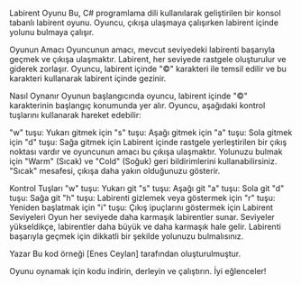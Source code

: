 Labirent Oyunu
Bu, C# programlama dili kullanılarak geliştirilen bir konsol tabanlı labirent oyunu. Oyuncu, çıkışa ulaşmaya çalışırken labirent içinde yolunu bulmaya çalışır.

Oyunun Amacı
Oyuncunun amacı, mevcut seviyedeki labirenti başarıyla geçmek ve çıkışa ulaşmaktır. Labirent, her seviyede rastgele oluşturulur ve giderek zorlaşır. Oyuncu, labirent içinde "©" karakteri ile temsil edilir ve bu karakteri kullanarak labirent içinde gezinir.

Nasıl Oynanır
Oyunun başlangıcında oyuncu, labirent içinde "©" karakterinin başlangıç konumunda yer alır. Oyuncu, aşağıdaki kontrol tuşlarını kullanarak hareket edebilir:

"w" tuşu: Yukarı gitmek için
"s" tuşu: Aşağı gitmek için
"a" tuşu: Sola gitmek için
"d" tuşu: Sağa gitmek için
Labirent içinde rastgele yerleştirilen bir çıkış noktası vardır ve oyuncunun amacı bu çıkışa ulaşmaktır. Yolunuzu bulmak için "Warm" (Sıcak) ve "Cold" (Soğuk) geri bildirimlerini kullanabilirsiniz. "Sıcak" mesafesi, çıkışa daha yakın olduğunuzu gösterir.

Kontrol Tuşları
"w" tuşu: Yukarı git
"s" tuşu: Aşağı git
"a" tuşu: Sola git
"d" tuşu: Sağa git
"h" tuşu: Labirenti gizlemek veya göstermek için
"r" tuşu: Yeniden başlatmak için
"i" tuşu: Çıkış ipuçlarını göstermek için
Labirent Seviyeleri
Oyun her seviyede daha karmaşık labirentler sunar. Seviyeler yükseldikçe, labirentler daha büyük ve daha karmaşık hale gelir. Labirenti başarıyla geçmek için dikkatli bir şekilde yolunuzu bulmalısınız.

Yazar
Bu kod örneği [Enes Ceylan] tarafından oluşturulmuştur.

Oyunu oynamak için kodu indirin, derleyin ve çalıştırın. İyi eğlenceler!
